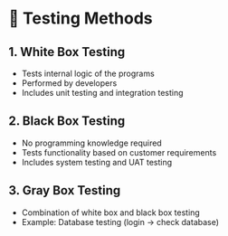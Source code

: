 # 🧠 Testing Methods

## 1. White Box Testing
- Tests internal logic of the programs
- Performed by developers
- Includes unit testing and integration testing

## 2. Black Box Testing
- No programming knowledge required
- Tests functionality based on customer requirements
- Includes system testing and UAT testing

## 3. Gray Box Testing
- Combination of white box and black box testing
- Example: Database testing (login → check database)
